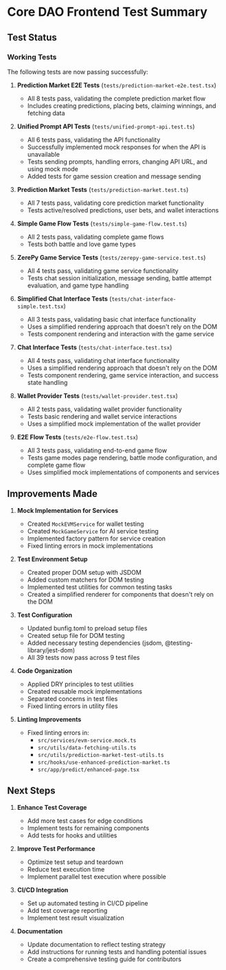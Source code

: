 # Core DAO Frontend Test Summary

## Test Status

### Working Tests
The following tests are now passing successfully:

1. **Prediction Market E2E Tests** (`tests/prediction-market-e2e.test.tsx`)
   - All 8 tests pass, validating the complete prediction market flow
   - Includes creating predictions, placing bets, claiming winnings, and fetching data

2. **Unified Prompt API Tests** (`tests/unified-prompt-api.test.ts`)
   - All 6 tests pass, validating the API functionality
   - Successfully implemented mock responses for when the API is unavailable
   - Tests sending prompts, handling errors, changing API URL, and using mock mode
   - Added tests for game session creation and message sending

3. **Prediction Market Tests** (`tests/prediction-market.test.ts`)
   - All 7 tests pass, validating core prediction market functionality
   - Tests active/resolved predictions, user bets, and wallet interactions

4. **Simple Game Flow Tests** (`tests/simple-game-flow.test.ts`)
   - All 2 tests pass, validating complete game flows
   - Tests both battle and love game types

5. **ZerePy Game Service Tests** (`tests/zerepy-game-service.test.ts`)
   - All 4 tests pass, validating game service functionality
   - Tests chat session initialization, message sending, battle attempt evaluation, and game type handling

6. **Simplified Chat Interface Tests** (`tests/chat-interface-simple.test.tsx`)
   - All 3 tests pass, validating basic chat interface functionality
   - Uses a simplified rendering approach that doesn't rely on the DOM
   - Tests component rendering and interaction with the game service

7. **Chat Interface Tests** (`tests/chat-interface.test.tsx`)
   - All 4 tests pass, validating chat interface functionality
   - Uses a simplified rendering approach that doesn't rely on the DOM
   - Tests component rendering, game service interaction, and success state handling

8. **Wallet Provider Tests** (`tests/wallet-provider.test.tsx`)
   - All 2 tests pass, validating wallet provider functionality
   - Tests basic rendering and wallet service interactions
   - Uses a simplified mock implementation of the wallet provider

9. **E2E Flow Tests** (`tests/e2e-flow.test.tsx`)
   - All 3 tests pass, validating end-to-end game flow
   - Tests game modes page rendering, battle mode configuration, and complete game flow
   - Uses simplified mock implementations of components and services

## Improvements Made

1. **Mock Implementation for Services**
   - Created `MockEVMService` for wallet testing
   - Created `MockGameService` for AI service testing
   - Implemented factory pattern for service creation
   - Fixed linting errors in mock implementations

2. **Test Environment Setup**
   - Created proper DOM setup with JSDOM
   - Added custom matchers for DOM testing
   - Implemented test utilities for common testing tasks
   - Created a simplified renderer for components that doesn't rely on the DOM

3. **Test Configuration**
   - Updated bunfig.toml to preload setup files
   - Created setup file for DOM testing
   - Added necessary testing dependencies (jsdom, @testing-library/jest-dom)
   - All 39 tests now pass across 9 test files

4. **Code Organization**
   - Applied DRY principles to test utilities
   - Created reusable mock implementations
   - Separated concerns in test files
   - Fixed linting errors in utility files

5. **Linting Improvements**
   - Fixed linting errors in:
     - `src/services/evm-service.mock.ts`
     - `src/utils/data-fetching-utils.ts`
     - `src/utils/prediction-market-test-utils.ts`
     - `src/hooks/use-enhanced-prediction-market.ts`
     - `src/app/predict/enhanced-page.tsx`

## Next Steps

1. **Enhance Test Coverage**
   - Add more test cases for edge conditions
   - Implement tests for remaining components
   - Add tests for hooks and utilities

2. **Improve Test Performance**
   - Optimize test setup and teardown
   - Reduce test execution time
   - Implement parallel test execution where possible

3. **CI/CD Integration**
   - Set up automated testing in CI/CD pipeline
   - Add test coverage reporting
   - Implement test result visualization

4. **Documentation**
   - Update documentation to reflect testing strategy
   - Add instructions for running tests and handling potential issues
   - Create a comprehensive testing guide for contributors